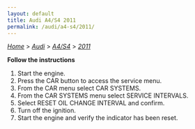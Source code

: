 ```yaml
---
layout: default
title: Audi A4/S4 2011
permalink: /audi/a4-s4/2011/
---
```

[*Home*](/) > [*Audi*](/audi/) > [*A4/S4*](/audi/a4-s4/) > [*2011*](/audi/a4-s4/2011/)

**Follow the instructions**

1. Start the engine.
2. Press the CAR button to access the service menu.
3. From the CAR menu select CAR SYSTEMS.
4. From the CAR SYSTEMS menu select SERVICE INTERVALS.
5. Select RESET OIL CHANGE INTERVAL and confirm.
6. Turn off the ignition.
7. Start the engine and verify the indicator has been reset.